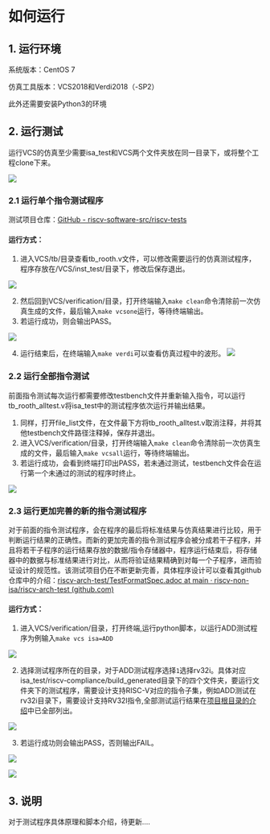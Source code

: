 # 如何运行

## 1. 运行环境

系统版本：CentOS 7

仿真工具版本：VCS2018和Verdi2018（-SP2）

此外还需要安装Python3的环境

## 2. 运行测试

运行VCS的仿真至少需要isa_test和VCS两个文件夹放在同一目录下，或将整个工程clone下来。

![](https://gitee.com/havocsite/rooth/raw/master/images/1677415752558.jpg)

### 2.1 运行单个指令测试程序

测试项目仓库：[GitHub - riscv-software-src/riscv-tests](https://github.com/riscv-software-src/riscv-tests)

#### 运行方式：

1. 进入VCS/tb/目录查看tb_rooth.v文件，可以修改需要运行的仿真测试程序，程序存放在/VCS/inst_test/目录下，修改后保存退出。

![](https://gitee.com/havocsite/rooth/raw/master/images/1677416694773.jpg)

2.  然后回到VCS/verification/目录，打开终端输入`make clean`命令清除前一次仿真生成的文件，最后输入`make vcsone`运行，等待终端输出。
3.  若运行成功，则会输出PASS。

![](https://gitee.com/havocsite/rooth/raw/master/images/1677417129440.jpg)

4. 运行结束后，在终端输入`make verdi`可以查看仿真过程中的波形。
![](https://gitee.com/havocsite/rooth/raw/master/images/IC_EDA-2023-02-26-21-17-49.png)
### 2.2 运行全部指令测试

前面指令测试每次运行都需要修改testbench文件并重新输入指令，可以运行tb_rooth_alltest.v将isa_test中的测试程序依次运行并输出结果。

1. 同样，打开file_list文件，在文件最下方将tb_rooth_alltest.v取消注释，并将其他testbench文件路径注释掉，保存并退出。
2. 进入VCS/verification/目录，打开终端输入`make clean`命令清除前一次仿真生成的文件，最后输入`make vcsall`运行，等待终端输出。
3. 若运行成功，会看到终端打印出PASS，若未通过测试，testbench文件会在运行第一个未通过的测试的程序时终止。

![](https://gitee.com/havocsite/rooth/raw/master/images/1677417965825.jpg)

### 2.3 运行更加完善的新的指令测试程序

对于前面的指令测试程序，会在程序的最后将标准结果与仿真结果进行比较，用于判断运行结果的正确性。而新的更加完善的指令测试程序会被分成若干子程序，并且将若干子程序的运行结果存放的数据/指令存储器中，程序运行结束后，将存储器中的数据与标准结果进行对比，从而将验证结果精确到对每一个子程序，进而验证设计的规范性。该测试项目仍在不断更新完善，具体程序设计可以查看其github仓库中的介绍：[riscv-arch-test/TestFormatSpec.adoc at main · riscv-non-isa/riscv-arch-test (github.com)](https://github.com/riscv-non-isa/riscv-arch-test/blob/main/spec/TestFormatSpec.adoc)

#### 运行方式：

1. 进入VCS/verification/目录，打开终端,运行python脚本，以运行ADD测试程序为例输入`make vcs isa=ADD`

![](https://gitee.com/havocsite/rooth/raw/master/images/1677418988813.jpg)

2. 选择测试程序所在的目录，对于ADD测试程序选择`1`选择rv32i。具体对应isa_test/riscv-compliance/build_generated目录下的四个文件夹，要运行文件夹下的测试程序，需要设计支持RISC-V对应的指令子集，例如ADD测试在rv32i目录下，需要设计支持RV32I指令,全部测试运行结果在[项目根目录的介绍](https://gitee.com/havocsite/rooth#指令兼容性测试结果)中已全部列出。

![](https://gitee.com/havocsite/rooth/raw/master/images/1677419298059.jpg)

3. 若运行成功则会输出PASS，否则输出FAIL。

![](https://gitee.com/havocsite/rooth/raw/master/images/1677419494275.jpg)

![](https://gitee.com/havocsite/rooth/raw/master/images/1677419734696.jpg)

## 3. 说明

对于测试程序具体原理和脚本介绍，待更新....